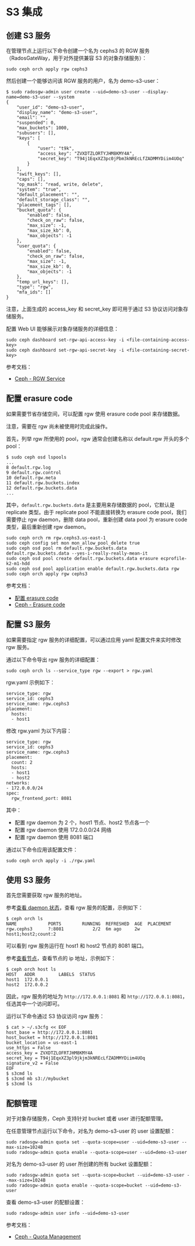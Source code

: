# S3 集成


## 创建 S3 服务

在管理节点上运行以下命令创建一个名为 cephs3 的 RGW 服务（RadosGateWay，用于对外提供兼容 S3 的对象存储服务）：


```
sudo ceph orch apply rgw cephs3
```


然后创建一个能够访问该 RGW 服务的用户，名为 demo-s3-user：


```
$ sudo radosgw-admin user create --uid=demo-s3-user --display-name=demo-s3-user --system
{
    "user_id": "demo-s3-user",
    "display_name": "demo-s3-user",
    "email": "",
    "suspended": 0,
    "max_buckets": 1000,
    "subusers": [],
    "keys": [
        {
            "user": "t9k",
            "access_key": "ZVXDTZLORTYJHM8KMY4A",
            "secret_key": "T94j1EqxXZ3pc0jPbm3kNREcLfZADMMYDiim4UOq"
        }
    ],
    "swift_keys": [],
    "caps": [],
    "op_mask": "read, write, delete",
    "system": "true",
    "default_placement": "",
    "default_storage_class": "",
    "placement_tags": [],
    "bucket_quota": {
        "enabled": false,
        "check_on_raw": false,
        "max_size": -1,
        "max_size_kb": 0,
        "max_objects": -1
    },
    "user_quota": {
        "enabled": false,
        "check_on_raw": false,
        "max_size": -1,
        "max_size_kb": 0,
        "max_objects": -1
    },
    "temp_url_keys": [],
    "type": "rgw",
    "mfa_ids": []
}
```


注意，上面生成的 access_key 和 secret_key 即可用于通过 S3 协议访问对象存储服务。

配置 Web UI 能够展示对象存储服务的详细信息：


```
sudo ceph dashboard set-rgw-api-access-key -i <file-containing-access-key>
sudo ceph dashboard set-rgw-api-secret-key -i <file-containing-secret-key>
```


参考文档：

* [Ceph - RGW Service](https://docs.ceph.com/en/quincy/cephadm/services/rgw/)


## 配置 erasure code

如果需要节省存储空间，可以配置 rgw 使用 erasure code pool 来存储数据。

注意，需要在 rgw 尚未被使用时完成此操作。

首先，列举 rgw 所使用的 pool，rgw 通常会创建名称以 default.rgw 开头的多个 pool：


```
$ sudo ceph osd lspools
... 
8 default.rgw.log
9 default.rgw.control
10 default.rgw.meta
11 default.rgw.buckets.index
12 default.rgw.buckets.data
... 
```


其中，`default.rgw.buckets.data` 是主要用来存储数据的 pool，它默认是 replicate 类型。由于 replicate pool 不能直接转换为 erasure code pool，我们需要停止 rgw daemon，删除 data pool，重新创建 data pool 为 erasure code 类型，最后重新创建 rgw daemon。


```
sudo ceph orch rm rgw.cephs3.us-east-1
sudo ceph config set mon mon_allow_pool_delete true
sudo ceph osd pool rm default.rgw.buckets.data default.rgw.buckets.data --yes-i-really-really-mean-it
sudo ceph osd pool create default.rgw.buckets.data erasure ecprofile-k2-m1-hdd
sudo ceph osd pool application enable default.rgw.buckets.data rgw
sudo ceph orch apply rgw cephs3
```

参考文档：

* [配置 erasure code](./installation.md#配置-erasure-code)
* [Ceph - Erasure code](https://docs.ceph.com/en/latest/rados/operations/erasure-code/)


## 配置 S3 服务

如果需要指定 rgw 服务的详细配置，可以通过应用 yaml 配置文件来实时修改 rgw 服务。

通过以下命令导出 rgw 服务的详细配置：

```
sudo ceph orch ls --service_type rgw --export > rgw.yaml
```

rgw.yaml 示例如下：

```
service_type: rgw
service_id: cephs3
service_name: rgw.cephs3
placement:
  hosts:
  - host1
```

修改 rgw.yaml 为以下内容：

```
service_type: rgw
service_id: cephs3
service_name: rgw.cephs3
placement:
  count: 2
  hosts:
  - host1
  - host2
networks:
- 172.0.0.0/24
spec:
  rgw_frontend_port: 8081
```

其中：
* 配置 rgw daemon 为 2 个，host1 节点、host2 节点各一个
* 配置 rgw daemon 使用 172.0.0.0/24 网络
* 配置 rgw daemon 使用 8081 端口

通过以下命令应用该配置文件：

```
sudo ceph orch apply -i ./rgw.yaml
```




## 使用 S3 服务

首先您需要获取 rgw 服务的地址。

参考[查看 daemon 状态](./operation.md#查看-daemon-状态)，查看 rgw 服务的配置，示例如下：

```
$ ceph orch ls
NAME            PORTS        RUNNING  REFRESHED  AGE  PLACEMENT
rgw.cephs3      ?:8081           2/2  6m ago     2w   host1;host2;count:2
```

可以看到 rgw 服务运行在 host1 和 host2 节点的 8081 端口。

参考[查看节点](./operation.md#查看节点)，查看节点的 ip 地址，示例如下：

```
$ ceph orch host ls
HOST   ADDR         LABELS  STATUS
host1  172.0.0.1
host2  172.0.0.2
```

因此，rgw 服务的地址为 `http://172.0.0.1:8081` 和 `http://172.0.0.1:8081`，任选其中一个访问即可。

运行以下命令通过 S3 协议访问 rgw 服务：

```
$ cat > ~/.s3cfg << EOF
host_base = http://172.0.0.1:8081
host_bucket = http://172.0.0.1:8081
bucket_location = us-east-1
use_https = False
access_key = ZVXDTZLOFRTJHM8KMY4A
secret_key = T94j1EqxXZ3pl9jkjm3kNREcLfZADMMYDiim4UOq
signature_v2 = False
EOF
$ s3cmd ls
$ s3cmd mb s3://mybucket
$ s3cmd ls
```



## 配额管理

对于对象存储服务，Ceph 支持针对 bucket 或者 user 进行配额管理。

在任意管理节点运行以下命令，对名为 demo-s3-user 的 user 设置配额：


```
sudo radosgw-admin quota set --quota-scope=user --uid=demo-s3-user --max-size=1024B
sudo radosgw-admin quota enable --quota-scope=user --uid=demo-s3-user
```


对名为 demo-s3-user 的 user 所创建的所有 bucket 设置配额：


```
sudo radosgw-admin quota set --quota-scope=bucket --uid=demo-s3-user --max-size=1024B
sudo radosgw-admin quota enable --quota-scope=bucket --uid=demo-s3-user
```


查看 demo-s3-user 的配额设置：


```
sudo radosgw-admin user info --uid=demo-s3-user
```


参考文档：

* [Ceph - Quota Management](https://docs.ceph.com/en/quincy/radosgw/admin/#quota-management)
